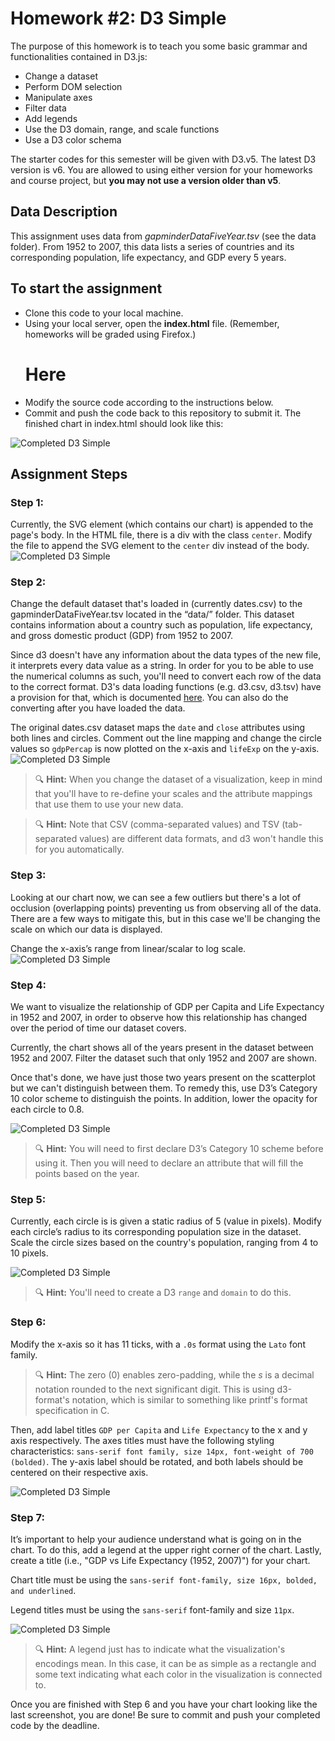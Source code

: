 # Homework #2: D3 Simple

The purpose of this homework is to teach you some basic grammar and functionalities contained in D3.js:

- Change a dataset
- Perform DOM selection
- Manipulate axes
- Filter data
- Add legends
- Use the D3 domain, range, and scale functions
- Use a D3 color schema

The starter codes for this semester will be given with D3.v5. The latest D3 version is v6. You are allowed to using either version for your homeworks and course project, but **you may not use a version older than v5**.

## Data Description

This assignment uses data from _gapminderDataFiveYear.tsv_ (see the data folder). From 1952 to 2007, this data lists a series of countries and its corresponding population, life expectancy, and GDP every 5 years.

## To start the assignment

- Clone this code to your local machine.
- Using your local server, open the **index.html** file. (Remember, homeworks will be graded using Firefox.) <h1>Here</h1>
- Modify the source code according to the instructions below.
- Commit and push the code back to this repository to submit it. The finished chart in index.html should look like this:

![Completed D3 Simple](imgs/overview.png)

## Assignment Steps

### Step 1:

Currently, the SVG element (which contains our chart) is appended to the page's body. In the HTML file, there is a div with the class `center`. Modify the file to append the SVG element to the `center` div instead of the body.
![Completed D3 Simple](imgs/1.png)

### Step 2:

Change the default dataset that's loaded in (currently dates.csv) to the gapminderDataFiveYear.tsv located in the “data/” folder. This dataset contains information about a country such as population, life expectancy, and gross domestic product (GDP) from 1952 to 2007.

Since d3 doesn't have any information about the data types of the new file, it interprets every data value as a string. In order for you to be able to use the numerical columns as such, you'll need to convert each row of the data to the correct format. D3's data loading functions (e.g. d3.csv, d3.tsv) have a provision for that, which is documented [here](https://github.com/d3/d3-fetch/blob/master/README.md#tsv). You can also do the converting after you have loaded the data.

The original dates.csv dataset maps the `date` and `close` attributes using both lines and circles. Comment out the line mapping and change the circle values so `gdpPercap` is now plotted on the x-axis and `lifeExp` on the y-axis.
![Completed D3 Simple](imgs/2.png)

> 🔍 **Hint:** When you change the dataset of a visualization, keep in mind that you'll have to re-define your scales and the attribute mappings that use them to use your new data.

> 🔍 **Hint:** Note that CSV (comma-separated values) and TSV (tab-separated values) are different data formats, and d3 won't handle this for you automatically.

### Step 3:

Looking at our chart now, we can see a few outliers but there's a lot of occlusion (overlapping points) preventing us from observing all of the data. There are a few ways to mitigate this, but in this case we'll be changing the scale on which our data is displayed.

Change the x-axis’s range from linear/scalar to log scale.
![Completed D3 Simple](imgs/3.png)

### Step 4:

We want to visualize the relationship of GDP per Capita and Life Expectancy in 1952 and 2007, in order to observe how this relationship has changed over the period of time our dataset covers.

Currently, the chart shows all of the years present in the dataset between 1952 and 2007. Filter the dataset such that only 1952 and 2007 are shown.

Once that's done, we have just those two years present on the scatterplot but we can't distinguish between them. To remedy this, use D3’s Category 10 color scheme to distinguish the points. In addition, lower the opacity for each circle to 0.8.

![Completed D3 Simple](imgs/4.png)

> 🔍 **Hint:** You will need to first declare D3’s Category 10 scheme before using it. Then you will need to declare an attribute that will fill the points based on the year.

### Step 5:

Currently, each circle is is given a static radius of 5 (value in pixels). Modify each circle’s radius to its corresponding population size in the dataset. Scale the circle sizes based on the country's population, ranging from 4 to 10 pixels.

![Completed D3 Simple](imgs/5.png)

> 🔍 **Hint:** You'll need to create a D3 `range` and `domain` to do this.

### Step 6:

Modify the x-axis so it has 11 ticks, with a `.0s` format using the `Lato` font family.

> 🔍 **Hint:** The zero (0) enables zero-padding, while the _s_ is a decimal notation rounded to the next significant digit. This is using d3-format's notation, which is similar to something like printf's format specification in C.

Then, add label titles `GDP per Capita` and `Life Expectancy` to the x and y axis respectively. The axes titles must have the following styling characteristics: `sans-serif font family, size 14px, font-weight of 700 (bolded)`. The y-axis label should be rotated, and both labels should be centered on their respective axis.

![Completed D3 Simple](imgs/6.png)

### Step 7:

It’s important to help your audience understand what is going on in the chart. To do this, add a legend at the upper right corner of the chart. Lastly, create a title (i.e., "GDP vs Life Expectancy (1952, 2007)") for your chart.

Chart title must be using the `sans-serif font-family, size 16px, bolded, and underlined`.

Legend titles must be using the `sans-serif` font-family and size `11px`.

![Completed D3 Simple](imgs/7.png)

> 🔍 **Hint:** A legend just has to indicate what the visualization's encodings mean. In this case, it can be as simple as a rectangle and some text indicating what each color in the visualization is connected to.

Once you are finished with Step 6 and you have your chart looking like the last screenshot, you are done! Be sure to commit and push your completed code by the deadline.
